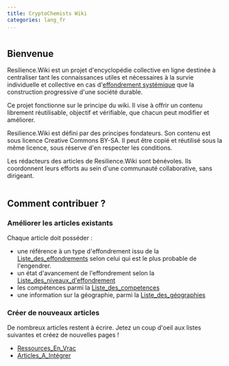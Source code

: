 ```yaml
---
title: CryptoChemists Wiki
categories: lang_fr
...
```



<div class="row">

<div class="column">

## Bienvenue

Resilience.Wiki est un projet d'encyclopédie collective en ligne destinée à centraliser tant les connaissances utiles et nécessaires à la survie individuelle et collective en cas d'[effondrement systémique](Effondrement_(Définition)) que la construction progressive d'une société durable. 

Ce projet fonctionne sur le principe du wiki. Il vise à offrir un contenu librement réutilisable, objectif et vérifiable, que chacun peut modifier et améliorer.

Resilience.Wiki est défini par des principes fondateurs. Son contenu est sous licence Creative Commons BY-SA. Il peut être copié et réutilisé sous la même licence, sous réserve d'en respecter les conditions.

Les rédacteurs des articles de Resilience.Wiki sont bénévoles. Ils coordonnent leurs efforts au sein d'une communauté collaborative, sans dirigeant.

</div>

<div class="column">

## Comment contribuer ?

### Améliorer les articles existants

Chaque article doit posséder : 

* une référence à un type d'effondrement issu de la [Liste_des_effondrements]() selon celui qui est le plus probable de l'engendrer.
* un état d'avancement de l'effondrement selon la [Liste_des_niveaux_d'effondrement]()
* les compétences parmi la [Liste_des_competences]()
* une information sur la géographie, parmi la [Liste_des_géographies]()

### Créer de nouveaux articles

De nombreux articles restent à écrire. Jetez un coup d'oeil aux listes suivantes et créez de nouvelles pages !

* [Ressources_En_Vrac]() 
* [Articles_A_Intégrer]()

</div>

</div>

